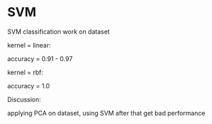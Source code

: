 # SVM
SVM classification work on dataset

kernel = linear:

accuracy = 0.91 - 0.97

kernel = rbf:

accuracy = 1.0


Discussion:

applying PCA on dataset, using SVM after that get bad performance

